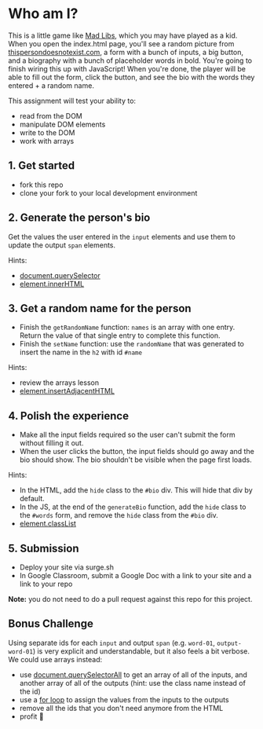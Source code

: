 # Who am I?

This is a little game like [Mad Libs](https://en.wikipedia.org/wiki/Mad_Libs), which you may have played as a kid. When you open the index.html page, you'll see a random picture from [thispersondoesnotexist.com](https://thispersondoesnotexist.com/), a form with a bunch of inputs, a big button, and a biography with a bunch of placeholder words in bold. You're going to finish wiring this up with JavaScript! When you're done, the player will be able to fill out the form, click the button, and see the bio with the words they entered + a random name.

This assignment will test your ability to:

- read from the DOM
- manipulate DOM elements
- write to the DOM
- work with arrays

## 1. Get started

- fork this repo
- clone your fork to your local development environment

## 2. Generate the person's bio

Get the values the user entered in the `input` elements and use them to update the output `span` elements.

Hints:

- [document.querySelector](https://developer.mozilla.org/en-US/docs/Web/API/Document/querySelector)
- [element.innerHTML](https://developer.mozilla.org/en-US/docs/Web/API/Element/innerHTML)

## 3. Get a random name for the person

- Finish the `getRandomName` function: `names` is an array with one entry. Return the value of that single entry to complete this function.
- Finish the `setName` function: use the `randomName` that was generated to insert the name in the `h2` with id `#name`

Hints:

- review the arrays lesson
- [element.insertAdjacentHTML](https://developer.mozilla.org/en-US/docs/Web/API/Element/insertAdjacentHTML)

## 4. Polish the experience

- Make all the input fields required so the user can't submit the form without filling it out.
- When the user clicks the button, the input fields should go away and the bio should show. The bio shouldn't be visible when the page first loads.

Hints:

- In the HTML, add the `hide` class to the `#bio` div. This will hide that div by default.
- In the JS, at the end of the `generateBio` function, add the `hide` class to the `#words` form, and remove the `hide` class from the `#bio` div.
- [element.classList](https://developer.mozilla.org/en-US/docs/Web/API/Element/classList)

## 5. Submission

- Deploy your site via surge.sh
- In Google Classroom, submit a Google Doc with a link to your site and a link to your repo

**Note:** you do not need to do a pull request against this repo for this project.

## Bonus Challenge

Using separate ids for each `input` and output `span` (e.g. `word-01`, `output-word-01`) is very explicit and understandable, but it also feels a bit verbose. We could use arrays instead:

- use [document.querySelectorAll](https://developer.mozilla.org/en-US/docs/Web/API/Document/querySelectorAll) to get an array of all of the inputs, and another array of all of the outputs (hint: use the class name instead of the id)
- use a [for loop](https://developer.mozilla.org/en-US/docs/Web/JavaScript/Guide/Loops_and_iteration) to assign the values from the inputs to the outputs
- remove all the ids that you don't need anymore from the HTML
- profit 💸
